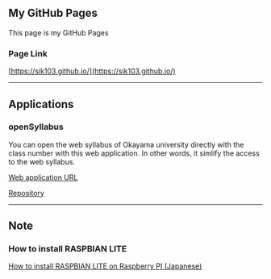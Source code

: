 ## My GitHub Pages

This page is my GitHub Pages

### Page Link
[https://sik103.github.io/](https://sik103.github.io/)

***
## Applications

### openSyllabus

You can open the web syllabus of Okayama university directly with the class number with this web application. In other words, it simlify the access to the web syllabus.

[Web application URL](https://sik103.github.io/openSyllabus/)

[Repository](https://github.com/sik103/openSyllabus)


***
## Note

### How to install RASPBIAN LITE
[How to install RASPBIAN LITE on Raspberry PI (Japanese)](note/rpi_lite_installation/rpi_lite_installation.md)
